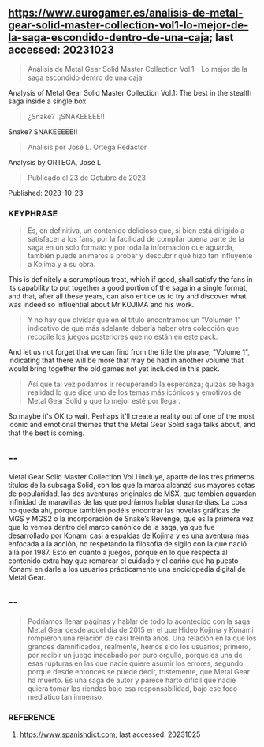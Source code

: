 ## https://www.eurogamer.es/analisis-de-metal-gear-solid-master-collection-vol1-lo-mejor-de-la-saga-escondido-dentro-de-una-caja; last accessed: 20231023

> Análisis de Metal Gear Solid Master Collection Vol.1 - Lo mejor de la saga escondido dentro de una caja

Analysis of Metal Gear Solid Master Collection Vol.1: The best in the stealth saga inside a single box 

> ¿Snake? ¡¡SNAKEEEEE!!

Snake? SNAKEEEEE!!

> Análisis por José L. Ortega Redactor

Analysis by ORTEGA, José L

> Publicado el 23 de Octubre de 2023

Published: 2023-10-23

### KEYPHRASE


> Es, en definitiva, un contenido delicioso que, si bien está dirigido a satisfacer a los fans, por la facilidad de compilar buena parte de la saga en un solo formato y por toda la información que aguarda, también puede animaros a probar y descubrir qué hizo tan influyente a Kojima y a su obra. 

This is definitely a scrumptious treat, which if good, shall satisfy the fans in its capability to put together a good portion of the saga in a single format, and that, after all these years, can also entice us to try and discover what was indeed so influential about Mr KOJIMA and his work.

> Y no hay que olvidar que en el título encontramos un “Volumen 1” indicativo de que más adelante debería haber otra colección que recopile los juegos posteriores que no están en este pack. 

And let us not forget that we can find from the title the phrase, "Volume 1", indicating that there will be more that may be had in another volume that would bring together the old games not yet included in this pack.


> Así que tal vez podamos ir recuperando la esperanza; quizás se haga realidad lo que dice uno de los temas más icónicos y emotivos de Metal Gear Solid y que lo mejor esté por llegar. 

So maybe it's OK to wait. Perhaps it'll create a reality out of one of the most iconic and emotional themes that the Metal Gear Solid saga talks about, and that the best is coming.

## --

Metal Gear Solid Master Collection Vol.1 incluye, aparte de los tres primeros títulos de la subsaga Solid, con los que la marca alcanzó sus mayores cotas de popularidad, las dos aventuras originales de MSX, que también aguardan infinidad de maravillas de las que podríamos hablar durante días. La cosa no queda ahí, porque también podéis encontrar las novelas gráficas de MGS y MGS2 o la incorporación de Snake’s Revenge, que es la primera vez que lo vemos dentro del marco canónico de la saga, ya que fue desarrollado por Konami casi a espaldas de Kojima y es una aventura más enfocada a la acción, no respetando la filosofía de sigilo con la que nació allá por 1987. Esto en cuanto a juegos, porque en lo que respecta al contenido extra hay que remarcar el cuidado y el cariño que ha puesto Konami en darle a los usuarios prácticamente una enciclopedia digital de Metal Gear. 

## --

> Podríamos llenar páginas y hablar de todo lo acontecido con la saga Metal Gear desde aquel día de 2015 en el que Hideo Kojima y Konami rompieron una relación de casi treinta años. Una relación en la que los grandes damnificados, realmente, hemos sido los usuarios; primero, por recibir un juego inacabado por puro orgullo, porque es una de esas rupturas en las que nadie quiere asumir los errores, segundo porque desde entonces se puede decir, tristemente, que Metal Gear ha muerto. Es una saga de autor y parece harto difícil que nadie quiera tomar las riendas bajo esa responsabilidad, bajo ese foco mediático tan inmenso. 


### REFERENCE

1) https://www.spanishdict.com; last accessed: 20231025
